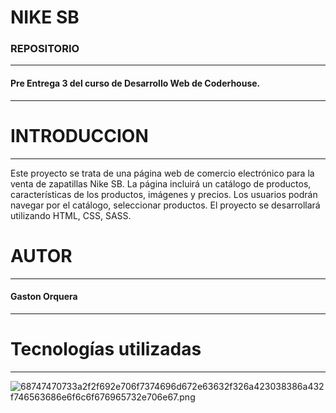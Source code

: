 # NIKE SB

### REPOSITORIO

---

#### Pre Entrega 3 del curso de Desarrollo Web de Coderhouse.

---

# INTRODUCCION

---

Este proyecto se trata de una página web de comercio electrónico para la venta de zapatillas Nike SB. La página incluirá un catálogo de productos, características de los productos, imágenes y precios. Los usuarios podrán navegar por el catálogo, seleccionar productos. El proyecto se desarrollará utilizando HTML, CSS, SASS.

# AUTOR
---

#### Gaston Orquera

---

# Tecnologías utilizadas

---

![68747470733a2f2f692e706f7374696d672e63632f326a423038386a432f746563686e6f6c6f676965732e706e67.png](https://www.dropbox.com/s/5n0uehibyk4990y/68747470733a2f2f692e706f7374696d672e63632f326a423038386a432f746563686e6f6c6f676965732e706e67.png?dl=0&raw=1)